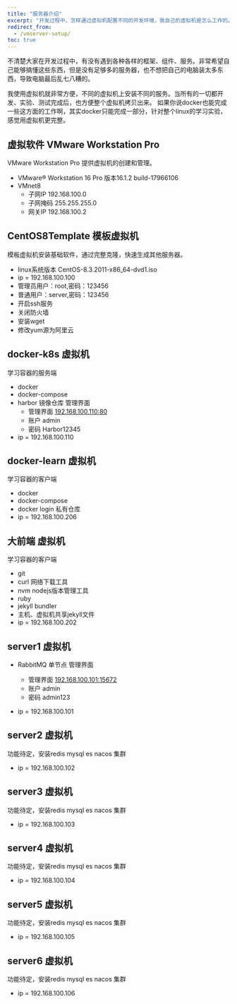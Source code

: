 ```yaml
---
title: "服务器介绍"
excerpt: "开发过程中，怎样通过虚拟机配置不同的开发环境，我自己的虚拟机是怎么工作的。"
redirect_from:
  - /vmserver-setup/
toc: true
---
```


不清楚大家在开发过程中，有没有遇到各种各样的框架、组件、服务。非常希望自己能够搞懂这些东西，但是没有足够多的服务器，也不想把自己的电脑装太多东西，导致电脑最后乱七八糟的。

我使用虚拟机就非常方便，不同的虚拟机上安装不同的服务。当所有的一切都开发、实验、测试完成后，也方便整个虚拟机拷贝出来。
如果你说docker也能完成一些这方面的工作啊，其实docker只能完成一部分，针对整个linux的学习实验，感觉用虚拟机更完整。

## 虚拟软件 VMware Workstation Pro

VMware Workstation Pro 提供虚拟机的创建和管理。

* VMware® Workstation 16 Pro 版本16.1.2 build-17966106
* VMnet8 
   + 子网IP 192.168.100.0
   + 子网掩码 255.255.255.0
   + 网关IP 192.168.100.2

## CentOS8Template 模板虚拟机

模板虚拟机安装基础软件，通过完整克隆，快速生成其他服务器。

* linux系统版本 CentOS-8.3.2011-x86_64-dvd1.iso
* ip = 192.168.100.100
* 管理员用户：root,密码：123456
* 普通用户：server,密码：123456
* 开启ssh服务
* 关闭防火墙
* 安装wget
* 修改yum源为阿里云

## docker-k8s 虚拟机

学习容器的服务端

* docker
* docker-compose
* harbor 镜像仓库 管理界面
  + 管理界面 [192.168.100.110:80](http://192.168.100.110:80)
  + 账户 admin
  + 密码 Harbor12345
* ip = 192.168.100.110
  

## docker-learn 虚拟机

学习容器的客户端

* docker
* docker-compose
* docker login 私有仓库
* ip = 192.168.100.206

## 大前端 虚拟机

学习容器的客户端

* git
* curl 网络下载工具
* nvm nodejs版本管理工具
* ruby
* jekyll bundler
* 主机、虚拟机共享jekyll文件
* ip = 192.168.100.202

## server1 虚拟机

* RabbitMQ 单节点 管理界面
  + 管理界面 [192.168.100.101:15672](http://192.168.100.101:15672/)
  + 账户 admin
  + 密码 admin123

* ip = 192.168.100.101

## server2 虚拟机

功能待定，安装redis mysql es nacos 集群

* ip = 192.168.100.102

## server3 虚拟机

功能待定，安装redis mysql es nacos 集群

* ip = 192.168.100.103

## server4 虚拟机

功能待定，安装redis mysql es nacos 集群

* ip = 192.168.100.104

## server5 虚拟机

功能待定，安装redis mysql es nacos 集群

* ip = 192.168.100.105

## server6 虚拟机

功能待定，安装redis mysql es nacos 集群

* ip = 192.168.100.106

